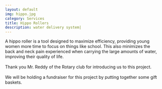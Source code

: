 ```yaml
---
layout: default
img: hippo.jpg
category: Services
title: Hippo Rollers
description: water delivery system|
---
```

A hippo roller is a tool designed to maximize efficiency, providing young women more time to focus on things like school. This also minimizes the back and neck pain experienced when carrying the large amounts of water, improving their quality of life.
<br /><br />
Thank you Mr. Reddy of the Rotary club for introducing us to this project.
<br /><br />
We will be holding a fundraiser for this project by putting together some gift baskets.